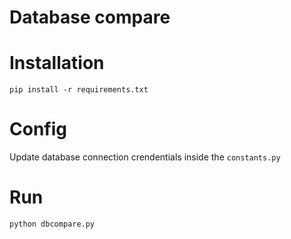 # Database compare 

# Installation

    pip install -r requirements.txt

# Config

Update database connection crendentials inside the `constants.py`

# Run

    python dbcompare.py
